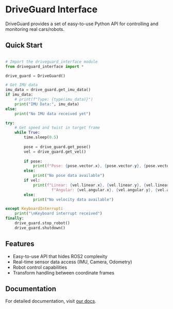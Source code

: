 # DriveGuard Interface

DriveGuard provides a set of easy-to-use Python API for controlling and monitoring real cars/robots.

## Quick Start

```python

# Import the driveguard_interface module
from driveguard_interface import *

drive_guard = DriveGuard()

# Get IMU data
imu_data = drive_guard.get_imu_data()
if imu_data:
    # print(f"Type: {type(imu_data)}")
    print("IMU Data:", imu_data)
else:
    print("No IMU data received yet")

try:
    # Get speed and twist in target frame
    while True:
        time.sleep(0.5) 
        
        pose = drive_guard.get_pose()
        vel = drive_guard.get_vel()
        
        if pose:
            print(f"Pose: {pose.vector.x}, {pose.vector.y}, {pose.vector.z}")
        else:
            print("No pose data available")
        if vel:
            print(f"Linear: {vel.linear.x}, {vel.linear.y}, {vel.linear.z} | "
                    f"Angular: {vel.angular.x}, {vel.angular.y}, {vel.angular.z}")
        else:
            print("No velocity data available")

except KeyboardInterrupt:
    print("\nKeyboard interrupt received")
finally:
    drive_guard.stop_robot()
    drive_guard.shutdown()
```

## Features

- Easy-to-use API that hides ROS2 complexity
- Real-time sensor data access (IMU, Camera, Odometry)
- Robot control capabilities
- Transform handling between coordinate frames

## Documentation

For detailed documentation, visit [our docs](http://219.228.60.63:218/).